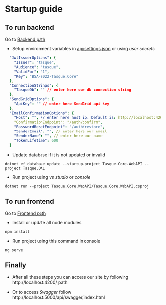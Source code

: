 # Startup guide

## To run **backend**

Go to [Backend path](./frontend)

- Setup environment variables in [appsettings.json](./backend/Tasque.Core.WebAPI/appsettings.json) or using _user secrets_

```yaml
  "JwtIssuerOptions": {
    "Issuer": "tasque",
    "Audience": "tasque",
    "ValidFor": "1",
    "Key": "BSA-2022-Tasque.Core"
  },
  "ConnectionStrings": {
    "TasqueDb": "" // enter here our db connection string
  },
  "SendGridOptions": {
    "ApiKey": "" // enter here SendGrid api key
  },
  "EmailConfirmationOptions": {
    "Host": "", // enter here host ip. Default is: http://localhost:4200
    "ConfirmationEndpoint": "/auth/confirm",
    "PasswordResetEndpoint": "/auth/restore",
    "SenderEmail": "", // enter here our email
    "SenderName": "", // enter here our name
    "TokenLifetime": 600
  }
```

- Update database if it is not updated or invalid

```console
dotnet ef database update --startup-project Tasque.Core.WebAPI --project Tasque.DAL
```

- Run project using _vs studio_ or _console_

```console
dotnet run --project Tasque.Core.WebAPI/Tasque.Core.WebAPI.csproj
```

## To run **frontend**

Go to [Frontend path](./frontend)

- Install or update all node modules

```console
npm install
```

- Run project using this command in console

```console
ng serve
```

## Finally

- After all these steps you can access our site by following http://localhost:4200/ path

- Or to access _Swagger_ follow http://localhost:5000/api/swagger/index.html
